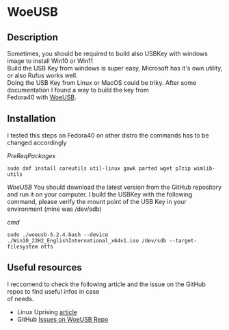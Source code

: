 # WoeUSB

## Description
Sometimes, you should be required to build also USBKey with windows image to install Win10 or Win11  
Build the USB Key from windows is super easy, Microsoft has it's own utility, or also Rufus works well.  
Doing the USB Key from Linux or MacOS could be triky.  After some documentation I found a way to build the key from   
Fedora40 with [WoeUSB](https://github.com/WoeUSB/WoeUSB).  

## Installation
I tested this steps on Fedora40 on other distro the commands has to be changed accordingly

*PreReqPackages*
```
sudo dnf install coreutils util-linux gawk parted wget p7zip wimlib-utils

```

*WoeUSB*
You should download the latest version from the GitHub repository and run it on your computer.
I build the USBKey with the following command, please verify the mount point of the USB Key in your environment (mine was /dev/sdb)  

*cmd*
```
sudo ./woeusb-5.2.4.bash --device ./Win10_22H2_EnglishInternational_x64v1.iso /dev/sdb --target-filesystem ntfs
```


## Useful resources
I reccomend to check the following article and the issue on the GitHub repos to find useful infos in case  
of needs.  

- Linux Uprising [article](https://www.linuxuprising.com/2020/10/how-to-make-bootable-windows-10-usb-on.html)
- GitHub [Issues on WoeUSB Repo](https://github.com/jsamr/bootiso/issues/) 